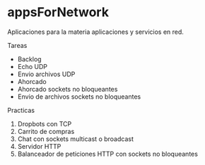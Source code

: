 # appsForNetwork
Aplicaciones para la materia aplicaciones y servicios en red.

Tareas

- Backlog
- Echo UDP
- Envio archivos UDP
- Ahorcado
- Ahorcado sockets no bloqueantes
- Envio de archivos sockets no bloqueantes

Practicas

1. Dropbots con TCP
2. Carrito de compras 
3. Chat con sockets multicast o broadcast
4. Servidor HTTP 
5. Balanceador de peticiones HTTP con sockets no bloqueantes

